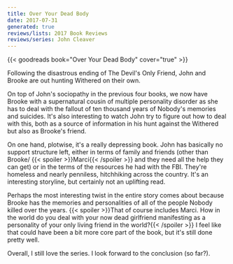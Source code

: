 ```yaml
---
title: Over Your Dead Body
date: 2017-07-31
generated: true
reviews/lists: 2017 Book Reviews
reviews/series: John Cleaver
---
```

{{< goodreads book="Over Your Dead Body" cover="true" >}}

Following the disastrous ending of The Devil's Only Friend, John and Brooke are out hunting Withered on their own.  

On top of John's sociopathy in the previous four books, we now have Brooke with a supernatural cousin of multiple personality disorder as she has to deal with the fallout of ten thousand years of Nobody's memories and suicides. It's also interesting to watch John try to figure out how to deal with this, both as a source of information in his hunt against the Withered but also as Brooke's friend.  

<!--more-->

On one hand, plotwise, it's a really depressing book. John has basically no support structure left, either in terms of family and friends (other than Brooke/  {{< spoiler >}}Marci{{< /spoiler >}}  and they need all the help they can get) or in the terms of the resources he had with the FBI. They're homeless and nearly penniless, hitchhiking across the country. It's an interesting storyline, but certainly not an uplifting read.  

Perhaps the most interesting twist in the entire story comes about because Brooke has the memories and personalities of all of the people Nobody killed over the years.  {{< spoiler >}}That of course includes Marci. How in the world do you deal with your now dead girlfriend manifesting as a personality of your only living friend in the world?{{< /spoiler >}}  I feel like that could have been a bit more core part of the book, but it's still done pretty well.  

Overall, I still love the series. I look forward to the conclusion (so far?).


